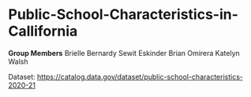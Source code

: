 # Public-School-Characteristics-in-Callifornia

**Group Members**
Brielle Bernardy
Sewit Eskinder
Brian Omirera
Katelyn Walsh

Dataset:   https://catalog.data.gov/dataset/public-school-characteristics-2020-21
